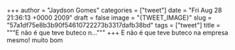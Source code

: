 
+++
author = "Jaydson Gomes"
categories = ["tweet"]
date = "Fri Aug 28 21:36:13 +0000 2009"
draft = false
image = "{TWEET_IMAGE}"
slug = "57a1df75e8b3b90f54610722273b3317dafb38bd"
tags = ["tweet"]
title = """E não é que teve buteco n..."""
+++
E não é que teve buteco na empresa mesmo! muito bom
